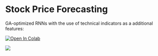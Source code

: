 # Stock Price Forecasting
GA-optimized RNNs with the use of technical indicators as a additional features: 

[![Open In Colab](https://colab.research.google.com/assets/colab-badge.svg)](https://colab.research.google.com/github/khaykingleb/Stock-Price-Forecasting/blob/main/scripts/main.ipynb)

 <p>
    <img src="https://github.com/khaykingleb/Stock-Price-Forecasting/blob/main/images/ga_rnn.svg">
</p>

